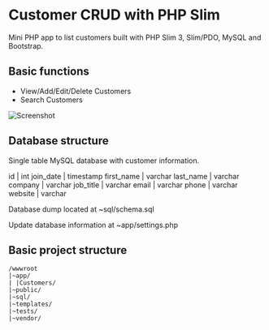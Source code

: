 # Customer CRUD with PHP Slim

Mini PHP app to list customers built with PHP Slim 3, Slim/PDO, MySQL and Bootstrap.

## Basic functions

 - View/Add/Edit/Delete Customers
 - Search Customers

 ![Screenshot](http://192.185.136.35/~slimcrud/img/screenshot.jpg)

## Database structure

 Single table MySQL database with customer information.

  id | int
  join_date | timestamp
  first_name | varchar
  last_name | varchar
  company | varchar
  job_title | varchar
  email | varchar
  phone | varchar
  website | varchar

  Database dump located at ~sql/schema.sql

  Update database information at ~app/settings.php

## Basic project structure

    /wwwroot
    |~app/
    | |Customers/
    |~public/
    |~sql/
    |~templates/
    |~tests/
    |~vendor/